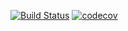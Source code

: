 [![Build Status](https://app.travis-ci.com/charlesnoamlael/Django-PythonPro.svg?branch=charles_silva)](https://app.travis-ci.com/charlesnoamlael/Django-PythonPro)
[![codecov](https://codecov.io/gh/charlesnoamlael/Django-PythonPro/branch/charles_silva/graph/badge.svg?token=3MSG6RAHUE)](https://codecov.io/gh/charlesnoamlael/Django-PythonPro)
